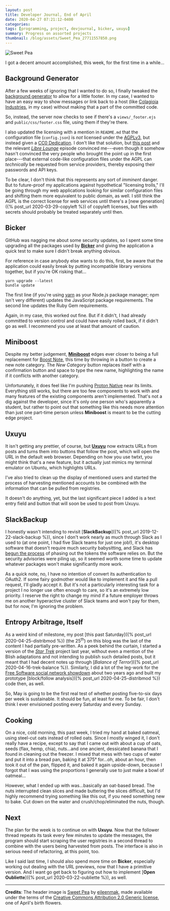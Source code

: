 ```yaml
---
layout: post
title: Developer Journal, End of April
date: 2020-04-27 07:21:12-0400
categories:
tags: [programming, project, devjournal, bicker, uxuyu]
summary: Progress on assorted projects
thumbnail: /blog/assets/Sweet_Pea_27711557850.png
---
```


![Sweet Pea](/blog/assets/Sweet_Pea_27711557850.png "Sweet Pea")

I got a decent amount accomplished, this week, for the first time in a while...

## Background Generator

After a few weeks of ignoring that I wanted to do so, I finally tweaked the [background generator](https://github.com/jcolag/background-generator) to allow for a little footer.  In my case, I wanted to have an easy way to show messages or link back to a host (like [Colagioia Industries](https://colagioia.net/), in my case) without making that a part of the committed code.

So, instead, the server now checks to see if there's a `views/_footer.ejs` and `public/css/footer.css` file, using them if they're there.

I also updated the licensing with a mention in `README.md` that the configuration file (`config.json`) is *not* licensed under the [AGPLv3](https://www.gnu.org/licenses/agpl-3.0.en.html), but instead given a [CC0 Dedication](https://creativecommons.org/publicdomain/zero/1.0/).  I don't like that solution, but [this post](https://write.emacsen.net/breaking-the-agpl) and the relevant [*Libre Lounge*](https://librelounge.org/episodes/34-the-limits-of-the-agpl.html) episode convinced me---even though it somehow hasn't convinced the very people who brought the point up in the first place---that external code-like configuration files under the AGPL can *technically* be requested from service providers, thereby exposing their passwords and API keys.

To be clear, I don't think that this represents any sort of *imminent* danger.  But to future-proof my applications against hypothetical "licensing trolls," I'll be going through my web applications looking for similar configuration files and shifting them more equivalent to public domain, as well.  I still think the AGPL is the correct license for web services until there's a [new generation]({% post_url 2020-03-29-copyleft %}) of copyleft licenses, but files with secrets should probably be treated separately until then.

## Bicker

GitHub was nagging me about some security updates, so I spent some time upgrading all the packages used by [**Bicker**](https://bicker.colagioia.net/) and giving the application a quick test to make sure I didn't break anything obvious.

For reference in case anybody else wants to do this, first, be aware that the application could easily break by putting incompatible library versions together, but if you're OK risking that...

```console
yarn upgrade --latest
bundle update
```

The first line (if you're using [yarn](https://yarnpkg.com/) as your Node.js package manager; npm isn't very different) updates the JavaScript package requirements.  The second line updates the Ruby Gem requirements.

Again, in my case, this worked out fine.  But if it didn't, I had already committed to version control and could have easily rolled back, if it didn't go as well.  I recommend you use at least that amount of caution.

## Miniboost

Despite my better judgement, [**Miniboost**](https://github.com/jcolag/Miniboost) edges ever closer to being a full replacement for [Boost Note](https://boostnote.io/), this time by throwing in a button to create a new note category.  The *New Category* button replaces itself with a confirmation button and space to type the new name, highlighting the name if it conflicts with another category.

Unfortunately, it does feel like I'm pushing [Proton Native](https://proton-native.js.org/#/) near its limits.  Everything still works, but there are too few components to work with and many features of the existing components aren't implemented.  That's not a dig against the developer, since it's only one person who's apparently a student, but rather to point out that something like this needs more attention than just one part-time person unless **Miniboost** is meant to be the cutting edge project.

## Uxuyu

It isn't getting any prettier, of course, but [**Uxuyu**](https://github.com/jcolag/Uxuyu) now extracts URLs from posts and turns them into buttons that follow the post, which will open the URL in the default web browser.  Depending on how you use twtxt, you might think that's a new feature, but it actually just mimics my terminal emulator on Ubuntu, which highlights URLs.

I've also tried to clean up the display of mentioned users and started the process of harvesting mentioned accounts to be combined with the information that can be pulled from registries.

It doesn't do anything, yet, but the last significant piece I added is a text entry field and button that will soon be used to post from Uxuyu.

## SlackBackup

I honestly wasn't intending to revisit [**SlackBackup**]({% post_url 2019-12-22-slack-backup %}), since I don't work nearly as much through Slack as I used to (at one point, I had five Slack teams for just one job!), it's desktop software that doesn't require much security babysitting, and Slack has [begun the process](https://api.slack.com/changelog/2020-02-legacy-test-token-creation-to-retire) of phasing out the tokens the software relies on.  But the security advisories were piling up, so it seemed worth some time to update whatever packages won't make significantly more work.

As a quick note, no, I have no intention of convert its authentication to OAuth2.  If some fairy godmother would like to implement it and file a pull request, I'll gladly accept it.  But it's not a particularly interesting task for a project I no longer use often enough to care, so it's an extremely low priority.  I reserve the right to change my mind if a future employer throws me on another hyperactive cluster of Slack teams and won't pay for them, but for now, I'm ignoring the problem.

## Entropy Arbitrage, Itself

As a weird kind of milestone, my post [this past Saturday]({% post_url 2020-04-25-distribmod %}) (the 25<sup>th</sup>) on this blog was the last of the content I had partially pre-written.  As a peek behind the curtain, I started a version of the [*Star Trek*](/blog/tag/startrek) project last year, without even a mention of the Blish adaptations and not intending to publish such detailed posts, but it meant that I had decent notes up through [*Balance of Terror*]({% post_url 2020-04-16-trek-balance %}).  Similarly, I did a lot of the leg-work for the [Free Software social network showdown](/blog/tag/socialshowdown) about two years ago and built my prototype [block/follow analysis]({% post_url 2020-04-25-distribmod %}) code then, as well.

So, May is going to be the first real test of whether posting five-to-six days per week is sustainable.  It should be fun, at least for me.  To be fair, I don't think I ever envisioned posting every Saturday and every Sunday.

## Cooking

On a nice, cold morning, this past week, I tried my hand at baked oatmeal, using steel-cut oats instead of rolled oats.  Since I mostly winged it, I don't really have a recipe, except to say that I came out with about a cup of oats, seeds (flax, hemp, chia), nuts...and one ancient, dessicated banana that I found in cleaning out the freezer.  I mixed that mess with two cups of water and put it into a bread pan, baking it at 375&deg; for...oh, about an hour, then took it out of the pan, flipped it, and baked it again upside-down, because I forgot that I was using the proportions I generally use to just make a bowl of oatmeal...

However, what I ended up with was...basically an oat-based bread.  The nuts interrupted clean slices and made buttering the slices difficult, but I'd highly recommend trying something like this out, if you need something new to bake.  Cut down on the water and crush/chop/eliminated the nuts, though.

## Next

The plan for the week is to continue on with **Uxuyu**.  Now that the follower thread repeats its task every few minutes to update the messages, the program should start scraping the user registries in a second thread to combine with the users being harvested from posts.  The interface is also in serious need of refactoring, at this point, too.

Like I said last time, I should also spend more time on **Bicker**, especially working out dealing with the URL previews, now that I have a primitive version.  And I want go get back to figuring out how to implement [**Open Oubliette**]({% post_url 2020-03-22-oubliette %}), as well.

* * *

**Credits**:  The header image is [Sweet Pea](https://www.flickr.com/photos/eileenmak/27711557850/) by [eileenmak](https://www.flickr.com/people/22807534@N02), made available under the terms of the [Creative Commons Attribution 2.0 Generic license](https://creativecommons.org/licenses/by/2.0/), one of April's birth flowers.
